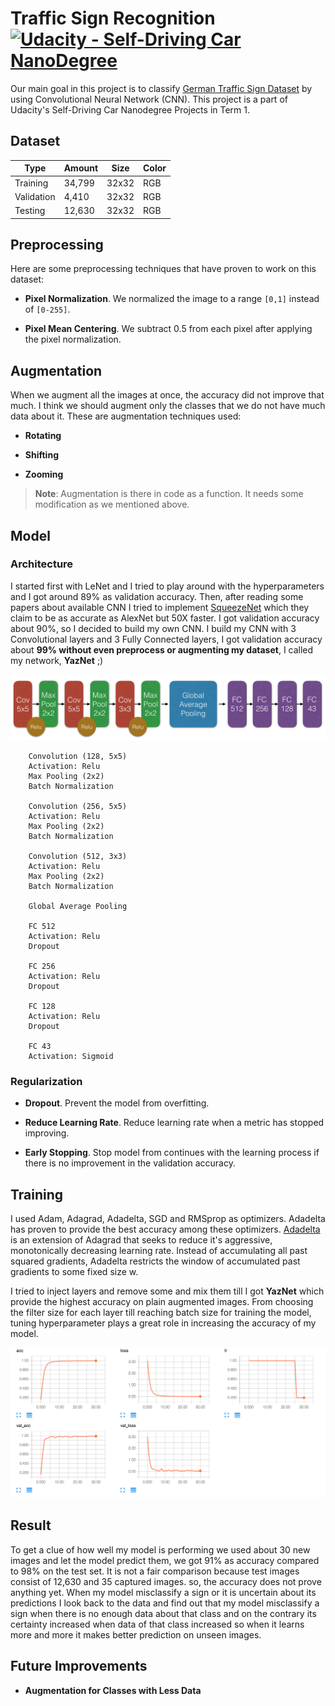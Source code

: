 

# Traffic Sign Recognition [![Udacity - Self-Driving Car NanoDegree](https://s3.amazonaws.com/udacity-sdc/github/shield-carnd.svg)](http://www.udacity.com/drive)


Our main goal in this project is to classify [German Traffic Sign Dataset](http://benchmark.ini.rub.de/?section=gtsrb&subsection=dataset) by using Convolutional Neural Network (CNN). This project is a part of Udacity's Self-Driving Car Nanodegree Projects in Term 1.

## Dataset

|    Type    | Amount |  Size | Color |
|------------|--------|-------|-------|
| Training   | 34,799 | 32x32 |  RGB  |
| Validation | 4,410  | 32x32 |  RGB  |
| Testing    | 12,630 | 32x32 |  RGB  |

## Preprocessing

Here are some preprocessing techniques that have proven to work on this dataset:

* **Pixel Normalization**. We normalized the image to a range `[0,1]` instead of `[0-255]`.

* **Pixel Mean Centering**. We subtract 0.5 from each pixel after applying the pixel normalization.

## Augmentation

When we augment all the images at once, the accuracy did not improve that much. I think we should augment only the classes that we do not have much data about it. These are augmentation techniques used: 

* **Rotating**

* **Shifting**

* **Zooming**

> **Note**: Augmentation is there in code as a function. It needs some modification as we mentioned above.

## Model 

### Architecture

I started first with LeNet and I tried to play around with the hyperparameters and I got around 89% as validation accuracy. Then, after reading some papers about available CNN I tried to implement [SqueezeNet](https://arxiv.org/pdf/1602.07360.pdf) which they claim to be as accurate as AlexNet but 50X faster. I got validation accuracy about 90%, so I decided to build my own CNN. I build my CNN with 3 Convolutional layers and 3 Fully Connected layers, I got validation accuracy about **99% without even preprocess or augmenting my dataset**, I called my network, **YazNet** ;)

<p align="center">
  <img src="Media/YazNet_Arch.png" alt="Architecture"/>
</p>

```
    Convolution (128, 5x5)
    Activation: Relu
    Max Pooling (2x2)
    Batch Normalization
    
    Convolution (256, 5x5)
    Activation: Relu
    Max Pooling (2x2)
    Batch Normalization
    
    Convolution (512, 3x3)
    Activation: Relu
    Max Pooling (2x2)
    Batch Normalization

    Global Average Pooling
    
    FC 512
    Activation: Relu
    Dropout
    
    FC 256
    Activation: Relu
    Dropout
    
    FC 128
    Activation: Relu
    Dropout
    
    FC 43
    Activation: Sigmoid
```

### Regularization

* **Dropout**. Prevent the model from overfitting.

* **Reduce Learning Rate**. Reduce learning rate when a metric has stopped improving.

* **Early Stopping**. Stop model from continues with the learning process if there is no improvement in the validation accuracy.

## Training

I used Adam, Adagrad, Adadelta, SGD and RMSprop as optimizers. Adadelta has proven to provide the best accuracy among these optimizers. [Adadelta](http://sebastianruder.com/optimizing-gradient-descent/index.html#adadelta) is an extension of Adagrad that seeks to reduce it's aggressive, monotonically decreasing learning rate. Instead of accumulating all past squared gradients, Adadelta restricts the window of accumulated past gradients to some fixed size w.

I tried to inject layers and remove some and mix them till I got **YazNet** which provide the highest accuracy on plain augmented images. From choosing the filter size for each layer till reaching batch size for training the model, tuning hyperparameter plays a great role in increasing the accuracy of my model.


<p align="center">
  <img src="Media/Model_Training_Stat.png" alt="Training Statistics"/>
</p>


## Result

To get a clue of how well my model is performing we used about 30 new images and let the model predict them, we got 91% as accuracy compared to 98% on the test set. It is not a fair comparison because test images consist of 12,630 and 35 captured images. so, the accuracy does not prove anything yet. When my model misclassify a sign or it is uncertain about its predictions I look back to the data and find out that my model misclassify a sign when there is no enough data about that class and on the contrary its certainty increased when data of that class increased so when it learns more and more it makes better prediction on unseen images.

## Future Improvements

* **Augmentation for Classes with Less Data**
